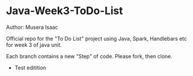 # Java-Week3-ToDo-List

Author: Musera Isaac

Official repo for the "To Do List" project using Java, Spark, Handlebars etc for week 3 of java unit.

Each branch contains a new "Step" of code. Please fork, then clone.

* Test editition
